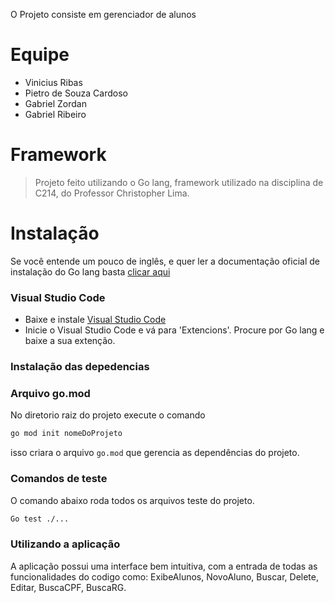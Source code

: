 O Projeto consiste em gerenciador de alunos

# Equipe

- Vinicius Ribas
- Pietro de Souza Cardoso
- Gabriel Zordan
- Gabriel Ribeiro

# Framework

> Projeto feito utilizando o Go lang, framework utilizado na disciplina de C214, do Professor Christopher Lima.

# Instalação

Se você entende um pouco de inglês, e quer ler a documentação oficial de instalação do Go lang basta <a href="https://go.dev/doc/install"/>clicar aqui</a>

### Visual Studio Code

- Baixe e instale <a href="https://code.visualstudio.com/download">Visual Studio Code</a>
- Inicie o Visual Studio Code e vá para 'Extencions'. Procure por Go lang e baixe a sua extenção.


### Instalação das depedencias

### Arquivo go.mod

No diretorio raiz do projeto execute o comando

```bash
go mod init nomeDoProjeto
```
isso criara o arquivo `go.mod` que gerencia as dependências do projeto.


### Comandos de teste

O comando abaixo roda todos os arquivos teste do projeto.

```bash
Go test ./...
```

### Utilizando a aplicação

A aplicação possui uma interface bem intuitiva, com a entrada de todas as funcionalidades do codigo como: ExibeAlunos, NovoAluno, Buscar, Delete, Editar, BuscaCPF, BuscaRG.

